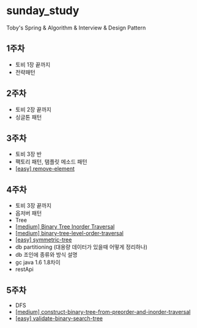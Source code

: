 # sunday_study
Toby's Spring &amp; Algorithm &amp; Interview &amp; Design Pattern

## 1주차
- 토비 1장 끝까지
- 전략패턴

## 2주차 
- 토비 2장 끝까지
- 싱글톤 패턴

## 3주차 
- 토비 3장 반
- 팩토리 패턴, 탬플릿 메소드 패턴
- [[easy] remove-element](https://leetcode.com/problems/remove-element/)

## 4주차 
- 토비 3장 끝까지
- 옵저버 패턴
- Tree 
- [[medium] Binary Tree Inorder Traversal](https://leetcode.com/problems/binary-tree-inorder-traversal/)
- [[medium] binary-tree-level-order-traversal](https://leetcode.com/problems/binary-tree-level-order-traversal/)
- [[easy] symmetric-tree](https://leetcode.com/problems/symmetric-tree/)
- db partitioning (대용량 데이터가 있을때 어떻게 정리하나)
- db 조인에 종류와 방식 설명
- gc java 1.6 1.8차이
- restApi 

## 5주차
- DFS
- [[medium] construct-binary-tree-from-preorder-and-inorder-traversal](https://leetcode.com/problems/construct-binary-tree-from-preorder-and-inorder-traversal/)
- [[easy] validate-binary-search-tree](https://leetcode.com/problems/validate-binary-search-tree/)
